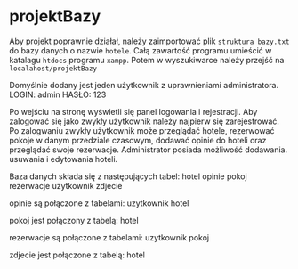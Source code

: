 # projektBazy
Aby projekt poprawnie działał, należy zaimportować plik `struktura bazy.txt` do bazy danych o nazwie `hotele`. Całą zawartość programu umieścić w katalagu `htdocs` programu `xampp`. Potem w wyszukiwarce należy przejść na `localahost/projektBazy`

Domyślnie dodany jest jeden użytkownik z uprawnieniami administratora.
LOGIN: admin
HASŁO: 123

Po wejściu na stronę wyświetli się panel logowania i rejestracji. Aby zalogować się jako zwykły użytkownik należy najpierw się zarejestrować. Po zalogwaniu zwykły użytkownik może przeglądać hotele, rezerwować pokoje w danym przedziale czasowym, dodawać opinie do hoteli oraz przeglądać swoje rezerwacje. Administrator posiada możliwość dodawania. usuwania i edytowania hoteli.

Baza danych składa się z następujących tabel:
hotel
opinie
pokoj
rezerwacje
uzytkownik
zdjecie

opinie są połączone z tabelami:
uzytkownik
hotel

pokoj jest połączony z tabelą:
hotel

rezerwacje są połączone z tabelami:
uzytkownik
pokoj

zdjecie jest połączone z tabelą:
hotel
